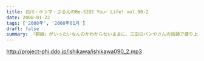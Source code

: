 ```yaml
---
title: 石川・ホンマ・ぶるんのBe-SIDE Your Life! vol.90-2
date: 2008-01-22
tags: ['2008年', '2008年01月']
draft: false
summary: 『銅線』がいったいなんのかわからないままに、三田のパンやさんの話題で盛り上がる。オサレ地区、港区三田出身にして、野球ニート。すさまじいバランスのパーソナリティーですね。NAMAE
---
```


http://project-phi.ddo.jp/ishikawa/ishikawa090_2.mp3
